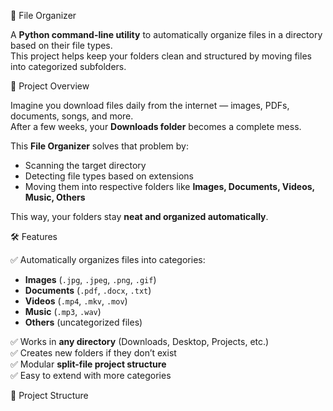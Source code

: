 📂 File Organizer 

A **Python command-line utility** to automatically organize files in a directory based on their file types.  
This project helps keep your folders clean and structured by moving files into categorized subfolders.  


📖 Project Overview

Imagine you download files daily from the internet — images, PDFs, documents, songs, and more.  
After a few weeks, your **Downloads folder** becomes a complete mess.  

This **File Organizer** solves that problem by:  
- Scanning the target directory  
- Detecting file types based on extensions  
- Moving them into respective folders like **Images, Documents, Videos, Music, Others**  

This way, your folders stay **neat and organized automatically**.


🛠 Features

✅ Automatically organizes files into categories:  
- **Images** (`.jpg`, `.jpeg`, `.png`, `.gif`)  
- **Documents** (`.pdf`, `.docx`, `.txt`)  
- **Videos** (`.mp4`, `.mkv`, `.mov`)  
- **Music** (`.mp3`, `.wav`)  
- **Others** (uncategorized files)  

✅ Works in **any directory** (Downloads, Desktop, Projects, etc.)  
✅ Creates new folders if they don’t exist  
✅ Modular **split-file project structure**  
✅ Easy to extend with more categories  



📂 Project Structure

